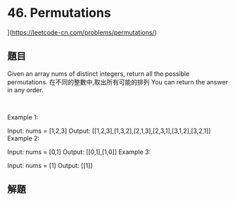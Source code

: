 # 46. Permutations
](https://leetcode-cn.com/problems/permutations/)


## 題目



Given an array nums of distinct integers, return all the possible permutations. 
在不同的整數中,取出所有可能的排列
You can return the answer in any order.

 

Example 1:

Input: nums = [1,2,3]
Output: [[1,2,3],[1,3,2],[2,1,3],[2,3,1],[3,1,2],[3,2,1]]
Example 2:

Input: nums = [0,1]
Output: [[0,1],[1,0]]
Example 3:

Input: nums = [1]
Output: [[1]]



## 解題






